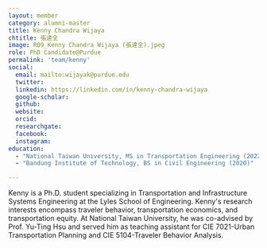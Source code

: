 ```yaml
---
layout: member
category: alumni-master
title: Kenny Chandra Wijaya
chtitle: 張達全
image: R09_Kenny Chandra Wijaya (張達全).jpeg
role: PhD Candidate@Purdue
permalink: 'team/kenny'
social:
  email: mailto:wijayak@purdue.edu
  twitter: 
  linkedin: https://linkedin.com/in/kenny-chandra-wijaya
  google-scholar: 
  github: 
  website: 
  orcid: 
  researchgate: 
  facebook: 
  instagram: 
education:
  - "National Taiwan University, MS in Transportation Engineering (2022)"
  - "Bandung Institute of Technology, BS in Civil Engineering (2020)"

---
```



Kenny is a Ph.D. student specializing in Transportation and Infrastructure Systems Engineering at the Lyles School of Engineering. Kenny's research interests encompass traveler behavior, transportation economics, and transportation equity. At National Taiwan University, he was co-advised by Prof. Yu-Ting Hsu and served him as teaching assistant for CIE 7021-Urban Transportation Planning and CIE 5104-Traveler Behavior Analysis.
